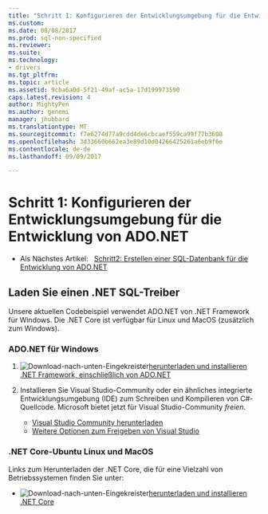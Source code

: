 ```yaml
---
title: "Schritt 1: Konfigurieren der Entwicklungsumgebung für die Entwicklung von ADO.NET | Microsoft Docs"
ms.custom: 
ms.date: 08/08/2017
ms.prod: sql-non-specified
ms.reviewer: 
ms.suite: 
ms.technology:
- drivers
ms.tgt_pltfrm: 
ms.topic: article
ms.assetid: 9cba6a0d-5f21-49af-ac5a-17d199973590
caps.latest.revision: 4
author: MightyPen
ms.author: genemi
manager: jhubbard
ms.translationtype: MT
ms.sourcegitcommit: f7e6274d77a9cdd4de6cbcaef559ca99f77b3608
ms.openlocfilehash: 3d33660b662ea3e89d10d04266425261a6eb9f6e
ms.contentlocale: de-de
ms.lasthandoff: 09/09/2017

---
```

# <a name="step-1-configure-development-environment-for-adonet-development"></a>Schritt 1: Konfigurieren der Entwicklungsumgebung für die Entwicklung von ADO.NET

- Als Nächstes Artikel:&nbsp;&nbsp;&nbsp;[Schritt2: Erstellen einer SQL-Datenbank für die Entwicklung von ADO.NET](step-2-create-a-sql-database-for-ado-net-development.md)  

## <a name="download-a-net-sql-driver"></a>Laden Sie einen .NET SQL-Treiber

Unsere aktuellen Codebeispiel verwendet ADO.NET von .NET Framework für Windows. Die .NET Core ist verfügbar für Linux und MacOS (zusätzlich zum Windows).

### <a name="adonet-for-windows"></a>ADO.NET für Windows

1. ![Download-nach-unten-Eingekreister](../../ssdt/media/download.png)[herunterladen und installieren .NET Framework, einschließlich von ADO.NET](../sql-connection-libraries.md#anchor-20-drivers-relational-access)

2. Installieren Sie Visual Studio-Community oder ein ähnliches integrierte Entwicklungsumgebung (IDE) zum Schreiben und Kompilieren von C#-Quellcode. Microsoft bietet jetzt für Visual Studio-Community *freien*.  
    - [Visual Studio Community herunterladen](http://www.visualstudio.com/products/visual-studio-community-vs)  
    - [Weitere Optionen zum Freigeben von Visual Studio](http://www.visualstudio.com/products/free-developer-offers-vs.aspx)  


### <a name="net-core-for-linux-ubuntu-and-macos"></a>.NET Core-Ubuntu Linux und MacOS

Links zum Herunterladen der .NET Core, die für eine Vielzahl von Betriebssystemen finden Sie unter:

- ![Download-nach-unten-Eingekreister](../../ssdt/media/download.png)[herunterladen und installieren .NET Core](../sql-connection-libraries.md#anchor-20-drivers-relational-access)

